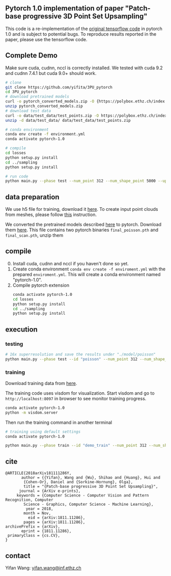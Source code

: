 ## Pytorch 1.0 implementation of paper "Patch-base progressive 3D Point Set Upsampling"
This code is a re-implementation of the [original tensorflow code](https://github.com/yifita/3PU) in pytorch 1.0 and is subject to potential bugs. 
To reproduce results reported in the paper, please use the tensorflow code.

## Complete Demo ##
Make sure cuda, cudnn, nccl is correctly installed.
We tested with cuda 9.2 and cudnn 7.4.1 but cuda 9.0+ should work.

```bash
# clone
git clone https://github.com/yifita/3PU_pytorch
cd 3PU_pytorch
# download pretrained models
curl -o pytorch_converted_models.zip -O {https://polybox.ethz.ch/index.php/s/QsnhBDg17bX8alE/download}
unzip pytorch_converted_models.zip
# download test data
curl -o data/test_data/test_points.zip -O https://polybox.ethz.ch/index.php/s/wxKg4O05JnyePDK/download
unzip -d data/test_data/ data/test_data/test_points.zip

# conda environment
conda env create -f environment.yml
conda activate pytorch-1.0

# compile
cd losses
python setup.py install
cd ../sampling
python setup.py install

# run code
python main.py --phase test --num_point 312 --num_shape_point 5000 --up_ratio 16 --test_data  "data/test_data/sketchfab_poisson/poisson_5000/*.xyz" --ckpt final_poisson.pth
``` 
## data preparation ##
We use h5 file for training, download it [here](https://polybox.ethz.ch/index.php/s/o3wzIrKlsngtwsb).
To create input point clouds from meshes, please follow [this](https://github.com/yifita/3PU#data-preparation) instruction.

We converted the pretrained models described [here](https://github.com/yifita/3PU#pretrained-model) to pytorch. Download them [here](https://polybox.ethz.ch/index.php/s/QsnhBDg17bX8alE). This file contains two pytorch binaries `final_poisson.pth` and `final_scan.pth`, unzip them 

## compile ##

0. Install cuda, cudnn and nccl if you haven't done so yet.
1. Create conda environment `conda env create -f enviroment.yml` with the prepared `enviroment.yml`. This will create a conda environment named "pytorch-1.0".
2. Compile pytorch extension
    ````bash
    conda activate pytorch-1.0
    cd losses
    python setup.py install
    cd ../sampling
    python setup.py install
    ````

## execution ##

### testing ###
```bash
# 16x superresolution and save the results under "./model/poisson"
python main.py --phase test --id "poisson" --num_point 312 --num_shape_point 5000 --up_ratio 16 --test_data  "data/test_data/sketchfab_poisson/poisson_5000/*.xyz" --ckpt ./model/final_poisson.pth 
```
### training ###
Download training data from [here](https://polybox.ethz.ch/index.php/s/o3wzIrKlsngtwsb).

The training code uses visdom for visualization. Start visdom and go to `http://localhost:8097` in browser to see monitor training progress.
```bash
conda activate pytorch-1.0
python -m visdom.server
```
Then run the training command in another terminal
```bash
# training using default settings
conda activate pytorch-1.0

python main.py --phase train --id "demo_train" --num_point 312 --num_shape_point 5000 --up_ratio 16 --h5_data train_poisson_310_poisson_625_poisson_1250_poisson_2500_poisson_5000_poisson_10000_poisson_20000_poisson_40000_poisson_80000.hdf5
```

## cite ##
```
@ARTICLE{2018arXiv181111286Y,
       author = {{Yifan}, Wang and {Wu}, Shihao and {Huang}, Hui and
        {Cohen-Or}, Daniel and {Sorkine-Hornung}, Olga},
        title = "{Patch-base progressive 3D Point Set Upsampling}",
      journal = {ArXiv e-prints},
     keywords = {Computer Science - Computer Vision and Pattern Recognition, Computer
        Science - Graphics, Computer Science - Machine Learning},
         year = 2018,
        month = Nov,
          eid = {arXiv:1811.11286},
        pages = {arXiv:1811.11286},
archivePrefix = {arXiv},
       eprint = {1811.11286},
 primaryClass = {cs.CV},
}
```


## contact ##
Yifan Wang: yifan.wang@inf.ethz.ch